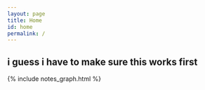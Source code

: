 ```yaml
---
layout: page
title: Home
id: home
permalink: /
---
```

<html>
<head>
    <h2><div id="arch">i guess i have to make sure this works first</div></h2>
<script>
var colours = ["#32AE4D", "#F2CF7D", "#0A2463", "#E46A3A", "#A30000", "#1672AB", "#FFD20A"], 
    idx;
$(document).ready(function(){
    var div = $('#arch'); 
    var chars = div.text().split('');
    div.html('');     
    for(var i=0; i<chars.length; i++) {
        idx = Math.floor(Math.random() * colours.length);
        var span = $('<span>' + chars[i] + '</span>').css("color", colours[idx])
        div.append(span);
    }
}
    }
});
</script>


</body>
</html>

{% include notes_graph.html %}


<style>
  .wrapper {
    max-width: 46em;
  }
</style>

